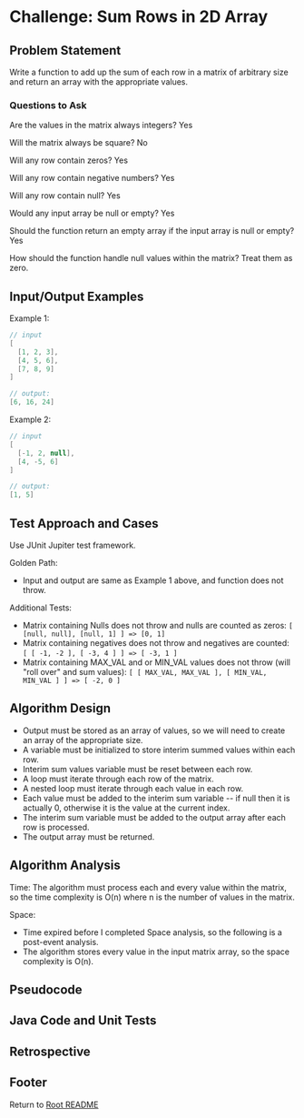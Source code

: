 # Challenge: Sum Rows in 2D Array

## Problem Statement

Write a function to add up the sum of each row in a matrix of arbitrary size and return an array with the appropriate values.

### Questions to Ask

Are the values in the matrix always integers? Yes

Will the matrix always be square? No

Will any row contain zeros? Yes

Will any row contain negative numbers? Yes

Will any row contain null? Yes

Would any input array be null or empty? Yes

Should the function return an empty array if the input array is null or empty? Yes

How should the function handle null values within the matrix? Treat them as zero.

## Input/Output Examples

Example 1:

```java
// input
[
  [1, 2, 3],
  [4, 5, 6],
  [7, 8, 9]
]
```

```java
// output:
[6, 16, 24]
```

Example 2:

```java
// input
[
  [-1, 2, null],
  [4, -5, 6]
]
```

```java
// output:
[1, 5]
```

## Test Approach and Cases

Use JUnit Jupiter test framework.

Golden Path:

- Input and output are same as Example 1 above, and function does not throw.

Additional Tests:

- Matrix containing Nulls does not throw and nulls are counted as zeros: `[ [null, null], [null, 1] ] => [0, 1]`
- Matrix containing negatives does not throw and negatives are counted: `[ [ -1, -2 ], [ -3, 4 ] ] => [ -3, 1 ]`
- Matrix containing MAX_VAL and or MIN_VAL values does not throw (will "roll over" and sum values): `[ [ MAX_VAL, MAX_VAL ], [ MIN_VAL, MIN_VAL ] ] => [ -2, 0 ]`

## Algorithm Design

- Output must be stored as an array of values, so we will need to create an array of the appropriate size.
- A variable must be initialized to store interim summed values within each row.
- Interim sum values variable must be reset between each row.
- A loop must iterate through each row of the matrix.
- A nested loop must iterate through each value in each row.
- Each value must be added to the interim sum variable -- if null then it is actually 0, otherwise it is the value at the current index.
- The interim sum variable must be added to the output array after each row is processed.
- The output array must be returned.

## Algorithm Analysis

Time: The algorithm must process each and every value within the matrix, so the time complexity is O(n) where n is the number of values in the matrix.

Space:

- Time expired before I completed Space analysis, so the following is a post-event analysis.
- The algorithm stores every value in the input matrix array, so the space complexity is O(n).

## Pseudocode

## Java Code and Unit Tests

## Retrospective

## Footer

Return to [Root README](../README.md)
